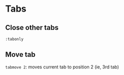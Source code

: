 Tabs
===

Close other tabs
---

```vim
:tabonly
```

Move tab
---

`tabmove 2`: moves current tab to position 2 (ie, 3rd tab)
